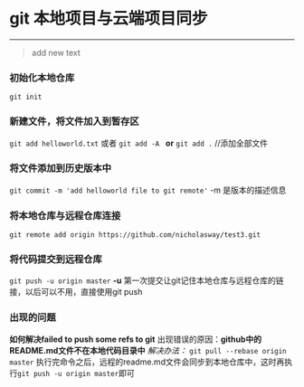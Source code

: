 # git 本地项目与云端项目同步
---
> add new text


### 初始化本地仓库
``` git init ```
### 新建文件，将文件加入到暂存区
``` git add helloworld.txt ``` 或者   ``` git add -A  ``` **or** ``` git add . ```  //添加全部文件  
### 将文件添加到历史版本中
``` git commit -m 'add helloworld file to git remote' ``` -m 是版本的描述信息
### 将本地仓库与远程仓库连接
``` git remote add origin https://github.com/nicholasway/test3.git ```
### 将代码提交到远程仓库
``` git push -u origin master ``` **-u** 第一次提交让git记住本地仓库与远程仓库的链接，以后可以不用，直接使用git push 

### 出现的问题
**如何解决failed to push some refs to git**
出现错误的原因：**github中的README.md文件不在本地代码目录中**
*解决办法：* ``` git pull --rebase origin master ``` 执行完命令之后，远程的readme.md文件会同步到本地仓库中，这时再执行``` git push -u origin master ```即可